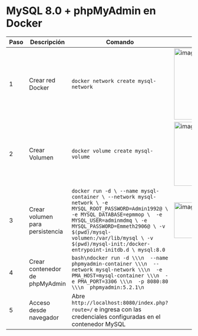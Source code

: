 # MySQL 8.0 + phpMyAdmin en Docker

| Paso | Descripción | Comando |Resultado |
|------|-------------|---------|---------|
| 1 | Crear red Docker | ```docker network create mysql-network``` |<img width="886" height="194" alt="image" src="https://github.com/user-attachments/assets/ad87f830-8578-4a33-8998-7c051ba28854" />|
| 2 | Crear Volumen | ```docker volume create mysql-volume``` |<img width="886" height="174" alt="image" src="https://github.com/user-attachments/assets/9dcdbde4-aab8-43e8-a49f-456c57902745" />|
| 3 | Crear volumen para persistencia | ```docker run -d \ --name mysql-container \ --network mysql-network \ -e MYSQL_ROOT_PASSWORD=Admin1992@ \ -e MYSQL_DATABASE=epmmop \  -e MYSQL_USER=adminmdmq \ -e MYSQL_PASSWORD=Emmeth2906@ \ -v $(pwd)/mysql-volumen:/var/lib/mysql \ -v $(pwd)/mysql-init:/docker-entrypoint-initdb.d \ mysql:8.0 ``` |<img width="886" height="97" alt="image" src="https://github.com/user-attachments/assets/79a38fba-af0f-4fd2-b4a0-3eb06744996e" />|
| 4 | Crear contenedor de phpMyAdmin | ```bash\ndocker run -d \\\n  --name phpmyadmin-container \\\n  --network mysql-network \\\n  -e PMA_HOST=mysql-container \\\n  -e PMA_PORT=3306 \\\n  -p 8080:80 \\\n  phpmyadmin:5.2.1\n``` |
| 5 | Acceso desde navegador | Abre `http://localhost:8080/index.php?route=/` e ingresa con las credenciales configuradas en el contenedor MySQL |
